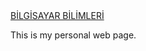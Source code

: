 
<html>
	<head>
		<meta http-equiv="Content-Type" content="text/html; charset=UTF-8"/>
		<link rel="stylesheet" type="text/css" href="RMStyle.css">
		<title>Ana Sayfa</title>
	</head>
	<body>
		<p2><a href="page2" class="MenuPage">BİLGİSAYAR BİLİMLERİ</a></p2>
		<p> 
			This is my personal web page.
		</p>
	</body>
</html>
